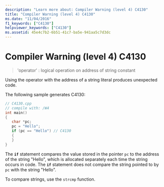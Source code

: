 ```yaml
---
description: "Learn more about: Compiler Warning (level 4) C4130"
title: "Compiler Warning (level 4) C4130"
ms.date: "11/04/2016"
f1_keywords: ["C4130"]
helpviewer_keywords: ["C4130"]
ms.assetid: 45e4c7b2-6b51-41c7-ba5e-941aa5c7d3dc
---
```

# Compiler Warning (level 4) C4130

> 'operator' : logical operation on address of string constant

Using the operator with the address of a string literal produces unexpected code.

The following sample generates C4130:

```cpp
// C4130.cpp
// compile with: /W4
int main()
{
   char *pc;
   pc = "Hello";
   if (pc == "Hello") // C4130
   {
   }
}
```

The **`if`** statement compares the value stored in the pointer `pc` to the address of the string "Hello", which is allocated separately each time the string occurs in code. The **`if`** statement does not compare the string pointed to by `pc` with the string "Hello".

To compare strings, use the `strcmp` function.
